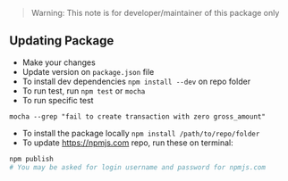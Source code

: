 > Warning: This note is for developer/maintainer of this package only

## Updating Package

- Make your changes
- Update version on `package.json` file
- To install dev dependencies `npm install --dev` on repo folder
- To run test, run `npm test` or `mocha`
- To run specific test
```
mocha --grep "fail to create transaction with zero gross_amount"
```
- To install the package locally `npm install /path/to/repo/folder`
- To update https://npmjs.com repo, run these on terminal:
```bash
npm publish
# You may be asked for login username and password for npmjs.com
```
